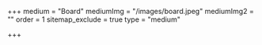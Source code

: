 +++
medium = "Board"
mediumImg = "/images/board.jpeg"
mediumImg2 = ""
order = 1
sitemap_exclude = true
type = "medium"

+++
